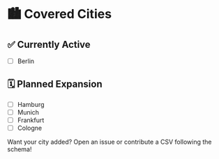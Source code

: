 # 🏙️ Covered Cities

## ✅ Currently Active
- [ ] Berlin

## 🗓️ Planned Expansion
- [ ] Hamburg
- [ ] Munich
- [ ] Frankfurt
- [ ] Cologne

Want your city added? Open an issue or contribute a CSV following the schema!
